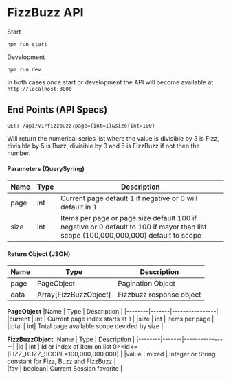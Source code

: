 # FizzBuzz API  

Start
```
npm run start
```

Development
```
npm run dev
```

In both cases once start or development the API will become available at ```http://localhost:3000```

## End Points (API Specs)

```
GET: /api/v1/fizzbuzz?page={int=1}&size{int=100}
```
Will return the numerical series list where  the value is divisible by 3 is Fizz, divisible by 5 is Buzz, divisible by 3 and 5 is FizzBuzz if not then the number.

#### Parameters (QuerySyring)

|Name    | Type  | Description    |
|--------|-------|----------------|
|page    |int  | Current page default 1 if negative or 0 will default in 1 |
|size    |int   | Items per page or page size default 100 if negative or 0 default to 100 if mayor than list scope (100,000,000,000) default to scope |

#### Return Object (JSON)
|Name    | Type  | Description    |
|--------|-------|----------------|
|page    | PageObject| Pagination Object |
|data    | Array[FizzBuzzObject]| Fizzbuzz response object |

**PageObject**
|Name    | Type  | Description    |
|--------|-------|----------------|
|current | int   | Current page index starts at 1 |
|size    | int   | Items per page |  
|total    | int| Total page available scope devided by size |

**FizzBuzzObject**
|Name    | Type  | Description    |
|--------|-------|----------------|
|id      | int   | Id or index of item on list 0>=id<=(FIZZ_BUZZ_SCOPE=100,000,000,000) |
|value    | mixed   | Integer or String constant for Fizz, Buzz and FizzBuzz |  
|fav   | boolean| Current Session favorite  |
